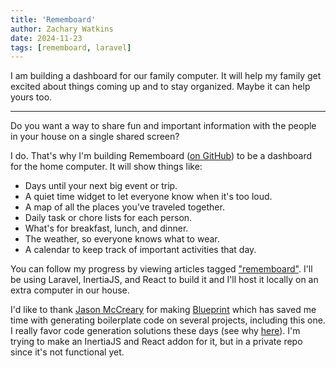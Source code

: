 ```yaml
---
title: 'Rememboard'
author: Zachary Watkins
date: 2024-11-23
tags: [rememboard, laravel]
---
```


I am building a dashboard for our family computer. It will help my family get excited about things coming up and to stay organized. Maybe it can help yours too.

---

Do you want a way to share fun and important information with the people in your house on a single shared screen?

I do. That's why I'm building Rememboard ([on GitHub](https://github.com/zachwatkins/rememboard)) to be a dashboard for the home computer. It will show things like:

- Days until your next big event or trip.
- A quiet time widget to let everyone know when it's too loud.
- A map of all the places you've traveled together.
- Daily task or chore lists for each person.
- What's for breakfast, lunch, and dinner.
- The weather, so everyone knows what to wear.
- A calendar to keep track of important activities that day.

You can follow my progress by viewing articles tagged ["rememboard"](/articles/tags/rememboard/). I'll be using Laravel, InertiaJS, and React to build it and I'll host it locally on an extra computer in our house.

I'd like to thank [Jason McCreary](https://jasonmccreary.me/) for making [Blueprint](https://blueprint.laravelshift.com/) which has saved me time with generating boilerplate code on several projects, including this one. I really favor code generation solutions these days (see why [here](/articles/coding-without-typing/)). I'm trying to make an InertiaJS and React addon for it, but in a private repo since it's not functional yet.
